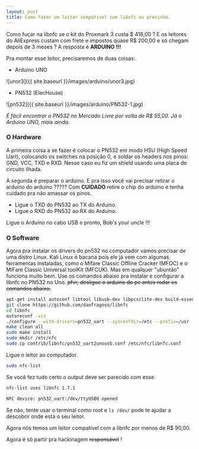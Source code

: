 ```yaml
---
layout: post
title: Como fazer um leitor compatível com libnfc no precinho.
---
```


Como fuçar na libnfc se o kit do Proxmark 3 custa $ 418,00 ? E os leitores do AliExpress custam com frete e impostos quase R$ 200,00 e só chegam depois de 3 meses ? A resposta é **ARDUINO !!!**

Pra montar esse leitor, precisaremos de duas coisas:

 - Arduino UNO

![unor3]({{ site.baseurl }}/images/arduino/unor3.jpg)

- PN532 (ElecHouse)

![pn532]({{ site.baseurl }}/images/arduino/PN532-1.jpg)


*É fácil encontrar o PN532 no Mercado Livre por volta de R$ 55,00. Já o Arduino UNO, mais ainda.*

### O Hardware

A primeira coisa a se fazer é colocar o PN532 em modo HSU (High Speed Uart), colocando os switches na posição 0, e soldar os headers nos pinos: GND, VCC, TXD e RXD. Nesse caso eu fiz um shield usando uma placa de circuito ilhada.

A segunda é preparar o arduino. E pra isso você vai precisar retirar o arduino do arduino ????? Com **CUIDADO** retire o chip do arduino e tenha cuidado pra não amassar os pinos.

- Ligue o TXD do PN532 ao TX do Arduino.
- Ligue o RXD do PN532 ao RX do Arduino.

Ligue o Arduino no cabo USB e pronto, Bob's your uncle !!!

### O Software

Agora pra instalar os drivers do pn532 no computador vamos precisar de uma distro Linux. Kali Linux é bacana pois ele já vem com algumas ferramentas instaladas, como o Mifare Classic Offline Cracker (MFOC) e o MiFare Classic Universal toolKit (MFCUK). Mas em qualquer "ubuntão" funciona muito bem. Use os comandos abaixo pra instalar e configurar a libnfc no PN532 no Uno. ~~pfvr, desligue o arduino do pc antes rodar os comandos abaixo.~~

```bash
apt-get install autoconf libtool libusb-dev libpcsclite-dev build-essential
git clone https://github.com/danfragoso/libnfc
cd libnfc
autoreconf -vis
./configure --with-drivers=pn532_uart --sysconfdir=/etc --prefix=/usr
make clean all
sudo make install
sudo mkdir /etc/nfc
sudo cp contrib/libnfc/pn532_uart2unousb.conf /etc/nfc/libnfc.conf
```
Ligue o leitor ao computador.

```bash
sudo nfc-list
```
Se você fez tudo certo o output deve ser parecido com esse.

```bash
nfc-list uses libnfc 1.7.1

NFC device: pn532_uart:/dev/ttyUSB0 opened
```
Se não, tente usar o terminal como root e `ls /dev/` pode te ajudar a descobrir onde está o seu leitor.

Agora nós temos um leitor compatível com a libnfc por menos de R$ 90,00.

Agora é só partir pra hackinagem ~~responsável~~ !
